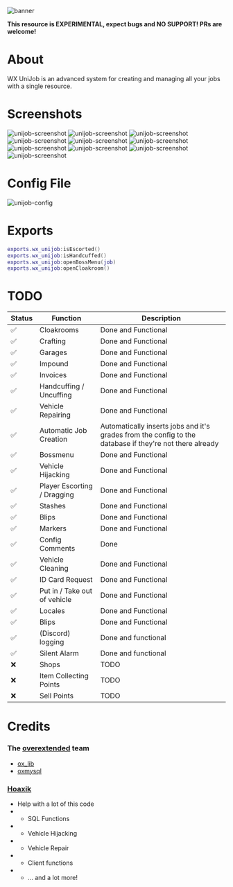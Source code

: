![banner](./.assets/unijob.png)

**This resource is EXPERIMENTAL, expect bugs and NO SUPPORT! PRs are welcome!**

# About

WX UniJob is an advanced system for creating and managing all your jobs with a single resource.

# Screenshots
![unijob-screenshot](./.assets/image-1.png)
![unijob-screenshot](./.assets/image-2.png)
![unijob-screenshot](./.assets/image-3.png)
![unijob-screenshot](./.assets/image-4.png)
![unijob-screenshot](./.assets/image-5.png)
![unijob-screenshot](./.assets/image-6.png)
![unijob-screenshot](./.assets/image-7.png)
![unijob-screenshot](./.assets/image-8.png)
![unijob-screenshot](./.assets/image-9.png)
![unijob-screenshot](./.assets/silentalarm.png)

# Config File
![unijob-config](./.assets/configfile.png)

# Exports
```lua
exports.wx_unijob:isEscorted()
exports.wx_unijob:isHandcuffed()
exports.wx_unijob:openBossMenu(job)
exports.wx_unijob:openCloakroom()
```

# TODO

| Status | Function                     | Description                                                                                             |
| ------ | ---------------------------- | ------------------------------------------------------------------------------------------------------- |
| ✅      | Cloakrooms                   | Done and Functional                                                                                     |
| ✅      | Crafting                     | Done and Functional                                                                                     |
| ✅      | Garages                      | Done and Functional                                                                                     |
| ✅      | Impound                      | Done and Functional                                                                                     |
| ✅      | Invoices                     | Done and Functional                                                                                     |
| ✅      | Handcuffing / Uncuffing      | Done and Functional                                                                                     |
| ✅      | Vehicle Repairing            | Done and Functional                                                                                     |
| ✅      | Automatic Job Creation       | Automatically inserts jobs and it's grades from the config to the database if they're not there already |
| ✅      | Bossmenu                     | Done and Functional                                                                                     |
| ✅      | Vehicle Hijacking            | Done and Functional                                                                                     |
| ✅      | Player Escorting / Dragging  | Done and Functional                                                                                     |
| ✅      | Stashes                      | Done and Functional                                                                                     |
| ✅      | Blips                        | Done and Functional                                                                                     |
| ✅      | Markers                      | Done and Functional                                                                                     |
| ✅      | Config Comments              | Done                                                                                                    |
| ✅      | Vehicle Cleaning             | Done  and Functional                                                                                    |
| ✅      | ID Card Request              | Done  and Functional                                                                                    |
| ✅      | Put in / Take out of vehicle | Done  and Functional                                                                                    |
| ✅      | Locales                      | Done and Functional                                                                                     |
| ✅      | Blips                        | Done and Functional                                                                                     |
| ✅      | (Discord) logging            | Done and functional                                                                                     |
| ✅      | Silent Alarm                 | Done and functional                                                                                     |
| ❌      | Shops                        | TODO                                                                                                    |
| ❌      | Item Collecting Points       | TODO                                                                                                    |
| ❌      | Sell Points                  | TODO                                                                                                    |

# Credits

### The [overextended](https://overextended.dev) team
* [ox_lib](https://github.com/overextended/ox_lib)
* [oxmysql](https://github.com/overextended/oxmysql)

### [Hoaxik](https://github.com/hoaxik)
* Help with a lot of this code
* * SQL Functions
* * Vehicle Hijacking
* * Vehicle Repair
* * Client functions
* * ... and a lot more!
